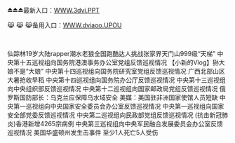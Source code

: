 <p>
	⏏⏏⏏最新入口：<a href="http://www.baidu.com/link?url=6MA2SWnO3Raqke39an_0PUxosM6ZrUGzi1BN9tNnlPW&wd">WWW.3dvi.PPT</a> 
	<p>
		😹
😹
😹备用入口：<a href="http://www.baidu.com/link?url=6MA2SWnO3Raqke39an_0PUxosM6ZrUGzi1BN9tNnlPW&wd">WWW.dviaoo.UPOU</a> 
	</p>
	<p>
		<br />
	</p>
	<p>
		仙踪林19岁大陆rapper潮水老狼全国跑酷达人挑战张家界天门山999级“天梯”
中央第十五巡视组向国务院港澳事务办公室党组反馈巡视情况
【小新的Vlog】狲大娘不是“大娘”
中央第十四巡视组向国务院研究室党组反馈巡视情况
广西北部山区大暑抢收早稻
中央第十四巡视组向国务院办公厅反馈巡视情况
中央第十三巡视组向中央组织部反馈巡视情况
中央第十二巡视组向国家邮政局党组反馈巡视情况
俄罗斯国防部长：乌克兰应保障乌水域安全
美媒：美国驻非洲国家使馆人员短缺
中央第一巡视组向中央国家安全委员会办公室反馈巡视情况
中央第一巡视组向国家安全部党委反馈巡视情况
中央第二巡视组向民政部党组反馈巡视情况
(抗击新冠肺炎)香港新增4265宗病例
中央第三巡视组向中央军民融合发展委员会办公室反馈巡视情况
美国华盛顿州发生击事件 至少1人死亡5人受伤
	</p>
